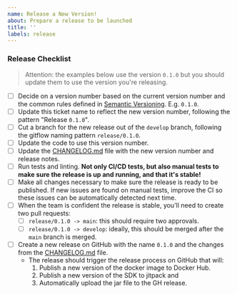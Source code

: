 ```yaml
---
name: Release a New Version!
about: Prepare a release to be launched
title: ''
labels: release
---
```


<!-- Please Follow this checklist before making your release. Thanks! -->

### Release Checklist

> Attention: the examples below use the version `0.1.0` but you should update them to use the version you're releasing.

- [ ] Decide on a version number based on the current version number and the common rules defined in [Semantic Versioning](https://semver.org). E.g. `0.1.0`.
- [ ] Update this ticket name to reflect the new version number, following the pattern "Release `0.1.0`".
- [ ] Cut a branch for the new release out of the `develop` branch, following the gitflow naming pattern `release/0.1.0`.
- [ ] Update the code to use this version number.
- [ ] Update the [CHANGELOG.md] file with the new version number and release notes.
- [ ] Run tests and linting. **Not only CI/CD tests, but also manual tests to make sure the release is up and running, and that it's stable!**
- [ ] Make all changes necessary to make sure the release is ready to be published. If new issues are found on manual tests, improve the CI so these issues can be automatically detected next time.
- [ ] When the team is confident the release is stable, you'll need to create two pull requests:
  - [ ] `release/0.1.0 -> main`: this should require two approvals.
  - [ ] `release/0.1.0 -> develop`: ideally, this should be merged after the `main` branch is merged.
- [ ] Create a new release on GitHub with the name `0.1.0` and the changes from the [CHANGELOG.md] file.
  - The release should trigger the release process on GitHub that will:
    1. Publish a new version of the docker image to Docker Hub.
    2. Publish a new version of the SDK to jitpack and
    3. Automatically upload the jar file to the GH release.

[CHANGELOG.md]: ../../CHANGELOG.md